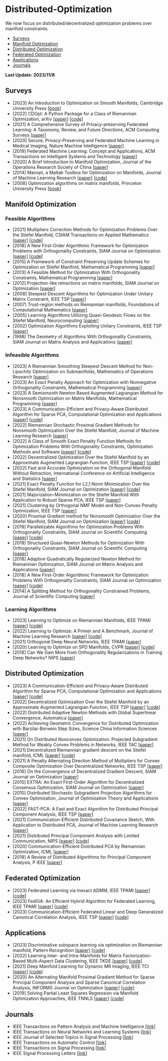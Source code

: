 # Distributed-Optimization

We now focus on distributed/decentralized optimization problems over manifold constraints.
- [Surveys](#Surveys)
- [Manifold Optimization](#Manifold_Optimization)
- [Distributed Optimization](#Distributed_Optimization)
- [Federated Optimization](#Federated_Optimization)
- [Applications](#Applications)
- [Journals](#Journals)
  
<strong> Last Update: 2023/11/8 </strong>


<a name="Surveys" />

## Surveys

- [2023] An Introduction to Optimization on Smooth Manifolds, Cambridge University Press [[book](https://www.nicolasboumal.net/book/)]
- [2022] CDOpt: A Python Package for a Class of Riemannian Optimization, arXiv  [[paper](https://arxiv.org/abs/2212.02698)] [[code](https://cdopt.github.io/md_files/intro.html)]
- [2021] A Comprehensive Survey of Privacy-preserving Federated Learning: A Taxonomy, Review, and Future Directions, ACM Computing Surveys [[paper](https://dl.acm.org/doi/abs/10.1145/3460427)]
- [2020] Secure, Privacy-Preserving and Federated Machine Learning in Medical Imaging, Nature Machine Intelligence [[paper](https://www.nature.com/articles/s42256-020-0186-1)] 
- [2019] Federated Machine Learning: Concept and Applications, ACM Transactions on Intelligent Systems and Technology  [[paper](https://dl.acm.org/doi/abs/10.1145/3298981)]
- [2020] A Brief Introduction to Manifold Optimization, Journal of the Operations Research Society of China [[paper](https://link.springer.com/article/10.1007/s40305-020-00295-9)]
- [2014]  Manopt, a Matlab Toolbox for Optimization on Manifolds, Journal of Machine Learning Research  [[paper](https://www.jmlr.org/papers/volume15/boumal14a/boumal14a.pdf)] [[code](https://www.manopt.org/)]
- [2008] Optimization algorithms on matrix manifolds, Princeton University Press [[book](https://press.princeton.edu/absil)]
  


  
<a name="Manifold_Optimization" />

## Manifold Optimization

### Feasible Algorithms
- [2021] Multipliers Correction Methods for Optimization Problems Over the Stiefel Manifold, CSIAM Transactions on Applied Mathematics [[paper](https://www.global-sci.org/intro/article_detail/csiam-am/19448.html)] [[code](https://stmopt.gitee.io/algorithm_description/ProxOrth_code.html)]
- [2018] A New First-Order Algorithmic Framework for Optimization Problems with Orthogonality Constraints, SIAM Journal on Optimization [[paper](https://epubs.siam.org/doi/abs/10.1137/16M1098759)] [[code](https://www.mathworks.com/matlabcentral/fileexchange/71726-foforth)]
- [2015] A Framework of Constraint Preserving Update Schemes for Optimization on Stiefel Manifold, Mathematical Programming [[paper](https://link.springer.com/article/10.1007/s10107-014-0816-7)]
- [2013] A Feasible Method for Optimization With Orthogonality Constraints, Mathematical Programming [[paper](https://link.springer.com/article/10.1007/s10107-012-0584-1)]
- [2012] Projection-like retractions on matrix manifolds, SIAM Journal on Optimization [[paper](https://epubs.siam.org/doi/abs/10.1137/100802529)]
- [2008] Steepest Descent Algorithms for Optimization Under Unitary Matrix Constraint, IEEE TSP [[paper](https://ieeexplore.ieee.org/abstract/document/4436033/)]
- [2007] Trust-region methods on Riemannian manifolds, Foundations of Computational Mathematics [[paper](https://link.springer.com/article/10.1007/s10208-005-0179-9)]
- [2005] Learning Algorithms Utilizing Quasi-Geodesic Flows on the Stiefel Manifold, Neurocomputing [[paper](https://www.sciencedirect.com/science/article/abs/pii/S0925231205001128)]
- [2002] Optimization Algorithms Exploiting Unitary Constraints, IEEE TSP [[paper](https://ieeexplore.ieee.org/abstract/document/984753)]
- [1998] The Geometry of Algorithms With Orthogonality Constraints, SIAM Journal on Matrix Analysis and Applications [[paper](https://epubs.siam.org/doi/abs/10.1137/S0895479895290954)]


### Infeasible Algorithms
- [2023] A Riemannian Smoothing Steepest Descent Method for Non-Lipschitz Optimization on Submanifolds, Mathematics of Operations Research  [[paper](https://pubsonline.informs.org/doi/abs/10.1287/moor.2022.0286)]
- [2023] An Exact Penalty Approach for Optimization with Nonnegative Orthogonality Constraints, Mathematical Programming [[paper](https://link.springer.com/article/10.1007/s10107-022-01794-8)]
- [2023] A Semismooth Newton Based Augmented Lagrangian Method for Nonsmooth Optimization on Matrix Manifolds, Mathematical Programming [[paper](https://link.springer.com/article/10.1007/s10107-022-01898-1)]
- [2023] A Communication-Efficient and Privacy-Aware Distributed Algorithm for Sparse PCA, Computational Optimization and Applications [[paper](https://link.springer.com/article/10.1007/s10589-023-00481-4)] [[code](http://lsec.cc.ac.cn/~liuxin/Solvers/DSSAL1.zip)]
- [2022] Riemannian Stochastic Proximal Gradient Methods for Nonsmooth Optimization Over the Stiefel Manifold, Journal of Machine Learning Research [[paper](https://dl.acm.org/doi/abs/10.5555/3586589.3586695)] 
- [2022] A Class of Smooth Exact Penalty Function Methods for Optimization Problems With Orthogonality Constraints, Optimization Methods and Software [[paper](https://www.tandfonline.com/doi/abs/10.1080/10556788.2020.1852236?journalCode=goms20)] [[code](https://stmopt.gitee.io/algorithm_description/PenCF_code.html)]
- [2022] Decentralized Optimization Over the Stiefel Manifold by an Approximate Augmented Lagrangian Function, IEEE TSP [[paper](https://ieeexplore.ieee.org/abstract/document/9798866)] [[code](http://lsec.cc.ac.cn/~liuxin/Solvers/DEST.zip)]
- [2022] Fast and Accurate Optimization on the Orthogonal Manifold Without Retraction, International Conference on Artificial Intelligence and Statistics [[paper](https://proceedings.mlr.press/v151/ablin22a)]
- [2021] Exact Penalty Function for L2,1 Norm Minimization Over the Stiefel Manifold, SIAM Journal on Optimization [[paper](https://epubs.siam.org/doi/abs/10.1137/20M1354313)]  [[code](https://stmopt.gitee.io/algorithm_description/PenCPG_code.html)]
- [2021] Majorization-Minimization on the Stiefel Manifold With Application to Robust Sparse PCA, IEEE TSP [[paper](https://ieeexplore.ieee.org/abstract/document/9354027)]
- [2021] Clustering by Orthogonal NMF Model and Non-Convex Penalty Optimization, IEEE TSP [[paper](https://ieeexplore.ieee.org/abstract/document/9508841)]
- [2020] Proximal Gradient method for Nonsmooth Optimization Over the Stiefel Manifold, SIAM Journal on Optimization [[paper](https://epubs.siam.org/doi/abs/10.1137/18M122457X)] [[code](https://github.com/chenshixiang/ManPG)]
- [2019] Parallelizable Algorithms for Optimization Problems With Orthogonality Constraints, SIAM Journal on Scientific Computing [[paper](https://epubs.siam.org/doi/abs/10.1137/18M1221679)] [[code](https://www.mathworks.com/matlabcentral/fileexchange/71728-pcal)]
- [2019] Structured Quasi-Newton Methods for Optimization With Orthogonality Constraints, SIAM Journal on Scientific Computing [[paper](https://epubs.siam.org/doi/abs/10.1137/18M121112X)]
- [2018] Adaptive Quadratically Regularized Newton Method for Riemannian Optimization, SIAM Journal on Matrix Analysis and Applications [[paper](https://epubs.siam.org/doi/abs/10.1137/17M1142478)]
- [2018] A New First-Order Algorithmic Framework for Optimization Problems With Orthogonality Constraints, SIAM Journal on Optimization [[paper](https://epubs.siam.org/doi/abs/10.1137/16M1098759)] [[code](https://epubs.siam.org/doi/abs/10.1137/16M1098759)]
- [2014] A Splitting Method for Orthogonality Constrained Problems, Journal of Scientific Computing [[paper](https://link.springer.com/article/10.1007/s10915-013-9740-x)]
  


### Learning Algorithms
- [2023] Learning to Optimize on Riemannian Manifolds, IEEE TPAMI [[paper](https://ieeexplore.ieee.org/abstract/document/9925104)] [[code](https://github.com/zhigao2017/learningriemannianoptimization)]
- [2022] Learning to Optimize: A Primer and A Benchmark, Journal of Machine Learning Research [[paper](https://dl.acm.org/doi/abs/10.5555/3586589.3586778)] [[code](https://github.com/VITA-Group/Open-L2O)]
- [2021] Orthogonal Deep Neural Networks, IEEE TPAMI [[paper](https://ieeexplore.ieee.org/abstract/document/8877742)]
- [2020] Learning to Optimize on SPD Manifolds, CVPR [[paper](https://openaccess.thecvf.com/content_CVPR_2020/html/Gao_Learning_to_Optimize_on_SPD_Manifolds_CVPR_2020_paper.html)] [[code](https://github.com/zhigao2017/Learning-to-optimize-on-SPD-manifolds)]
- [2018] Can We Gain More from Orthogonality Regularizations in Training Deep Networks?  NIPS [[paper](https://proceedings.neurips.cc/paper_files/paper/2018/hash/bf424cb7b0dea050a42b9739eb261a3a-Abstract.html)]



<a name="Distributed_Optimization" />

## Distributed Optimization
- [2023] A Communication-Efficient and Privacy-Aware Distributed Algorithm for Sparse PCA, Computational Optimization and Applications [[paper](https://link.springer.com/article/10.1007/s10589-023-00481-4)] [[code](http://lsec.cc.ac.cn/~liuxin/Solvers/DSSAL1.zip)]
- [2022] Decentralized Optimization Over the Stiefel Manifold by an Approximate Augmented Lagrangian Function, IEEE TSP [[paper](https://ieeexplore.ieee.org/abstract/document/9798866)] [[code](http://lsec.cc.ac.cn/~liuxin/Solvers/DEST.zip)]
- [2022] Distributed Adaptive Newton Methods with Global Superlinear Convergence, Automatica [[paper](https://www.sciencedirect.com/science/article/pii/S0005109821006865)]
- [2022] Achieving Geometric Convergence for Distributed Optimization with Barzilai-Borwein Step Sizes, Science China Information Sciences  [[paper](http://scis.scichina.com/en/2022/149204.pdf)]
- [2021] On Distributed Nonconvex Optimization: Projected Subgradient Method for Weakly Convex Problems in Networks, IEEE TAC [[paper](https://ieeexplore.ieee.org/abstract/document/9345428)]
- [2021] Decentralized Riemannian gradient descent on the Stiefel manifold, ICML [[paper](https://proceedings.mlr.press/v139/chen21g.html)] [[code](https://github.com/chenshixiang/Decentralized_Riemannian_gradient_descent_on_Stiefel_manifold)]
- [2021] A Penalty Alternating Direction Method of Multipliers for Convex Composite Optimization Over Decentralized Networks, IEEE TSP [[paper](https://ieeexplore.ieee.org/abstract/document/9466405)] 
- [2016] On the Convergence of Decentralized Gradient Descent, SIAM Journal on Optimization [[paper](https://epubs.siam.org/doi/abs/10.1137/130943170)]
- [2015] EXTRA: An Exact First-Order Algorithm for Decentralized Consensus Optimization, SIAM Journal on Optimization [[paper](https://epubs.siam.org/doi/abs/10.1137/14096668X)]
- [2010] Distributed Stochastic Subgradient Projection Algorithms for Convex Optimization, Journal of Optimization Theory and Applications [[paper](https://link.springer.com/article/10.1007/s10957-010-9737-7)]
- [2022] FAST-PCA: A Fast and Exact Algorithm for Distributed Principal Component Analysis, IEEE TSP [[paper](https://ieeexplore.ieee.org/abstract/document/10012289)]
- [2021] Communication-Efficient Distributed Covariance Sketch, With Application to Distributed PCA, Journal of Machine Learning Research [[paper](https://dl.acm.org/doi/abs/10.5555/3546258.3546338)]
- [2021] Distributed Principal Component Analysis with Limited Communication, NIPS [[paper](https://proceedings.neurips.cc/paper_files/paper/2021/hash/1680e9fa7b4dd5d62ece800239bb53bd-Abstract.html)] [[code](https://github.com/IST-DASLab/QRGD)]
- [2020] Communication-Efficient Distributed PCA by Riemannian Optimization, ICML [[paper](https://proceedings.mlr.press/v119/huang20e.html)]
- [2018] A Review of Distributed Algorithms for Principal Component Analysis, P IEEE [[paper](https://ieeexplore.ieee.org/abstract/document/8425655)]



<a name="Federated_Optimization" />

## Federated Optimization
- [2023] Federated Learning via Inexact ADMM, IEEE TPAMI [[paper](https://ieeexplore.ieee.org/abstract/document/10040221)] [[code](https://github.com/ShenglongZhou/FedADMM)]
- [2023] FedGiA: An Efficient Hybrid Algorithm for Federated Learning, IEEE TPAMI [[paper](https://ieeexplore.ieee.org/abstract/document/10106001)] [[code](https://github.com/ShenglongZhou/FedGiA)]
- [2023] Communication-Efficient Federated Linear and Deep Generalized Canonical Correlation Analysis, IEEE TSP [[paper](https://ieeexplore.ieee.org/abstract/document/10099447)] [[code](https://github.com/XiaoFuLab/federated_max_var_gcca)]




<a name="Applications" />
  
## Applications
- [2023] Discriminative subspace learning via optimization on Riemannian manifold, Pattern Recognition [[paper](https://www.sciencedirect.com/science/article/abs/pii/S0031320323001504)] [[code](https://github.com/ncclabsustech/MODA-algorithm)]
- [2022] Learning Inter- and Intra-Manifolds for Matrix Factorization-Based Multi-Aspect Data Clustering, IEEE TKDE  [[paper](https://ieeexplore.ieee.org/document/9187560)] [[code](https://github.com/khanhluongds/Multi-viewClustering_DiMMA)]
- [2021] Deep Manifold Learning for Dynamic MR Imaging, IEEE TCI [[paper](https://ieeexplore.ieee.org/abstract/document/9632354)] [[code](https://github.com/Keziwen/Manifold_Net)]
- [2020] An Alternating Manifold Proximal Gradient Method for Sparse Principal Component Analysis and Sparse Canonical Correlation Analysis, INFORMS Journal on Optimization [[paper](https://pubsonline.informs.org/doi/abs/10.1287/ijoo.2019.0032)] [[code](https://github.com/chenshixiang)]
- [2019] Solving Partial Least Squares Regression via Manifold Optimization Approaches, IEEE TNNLS [[paper](https://ieeexplore.ieee.org/abstract/document/8408735)] [[code](https://github.com/Haoran2014/PLSR_RM)]


<a name="Journals" />

## Journals
- IEEE Transactions on Pattern Analysis and Machine Intelligence  [[link](https://ieeexplore.ieee.org/xpl/RecentIssue.jsp?punumber=34)]
- IEEE Transactions on Neural Networks and Learning Systems  [[link](https://ieeexplore.ieee.org/xpl/RecentIssue.jsp?punumber=5962385)]
- IEEE Journal of Selected Topics in Signal Processing  [[link](https://ieeexplore.ieee.org/xpl/RecentIssue.jsp?punumber=4200690)]
- IEEE Transactions on Automatic Control  [[link](https://ieeexplore.ieee.org/xpl/RecentIssue.jsp?punumber=9)]
- IEEE Transactions on Signal Processing [[link](https://ieeexplore.ieee.org/xpl/RecentIssue.jsp?punumber=78)]
- IEEE Signal Processing Letters [[link](https://ieeexplore.ieee.org/xpl/RecentIssue.jsp?punumber=97)]

